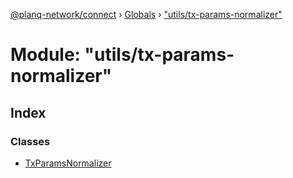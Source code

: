 [@planq-network/connect](../README.md) › [Globals](../globals.md) › ["utils/tx-params-normalizer"](_utils_tx_params_normalizer_.md)

# Module: "utils/tx-params-normalizer"

## Index

### Classes

* [TxParamsNormalizer](../classes/_utils_tx_params_normalizer_.txparamsnormalizer.md)

